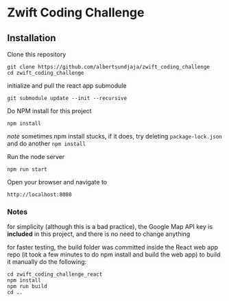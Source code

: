 # Zwift Coding Challenge

## Installation

Clone this repository

```
git clone https://github.com/albertsundjaja/zwift_coding_challenge
cd zwift_coding_challenge
```

initialize and pull the react app submodule

```
git submodule update --init --recursive
```

Do NPM install for this project

```
npm install
```

*note* sometimes npm install stucks, if it does, try deleting `package-lock.json` and do another `npm install`

Run the node server

```
npm run start
```

Open your browser and navigate to

```
http://localhost:8080
```

### Notes

for simplicity (although this is a bad practice), the Google Map API key is **included** in this project, and there is no need to change anything

for faster testing, the build folder was committed inside the React web app repo (it took a few minutes to do npm install and build the web app)
to build it manually do the following:

```
cd zwift_coding_challenge_react
npm install
npm run build
cd ..
```